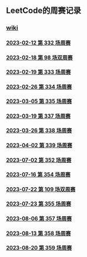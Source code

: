 ## LeetCode的周赛记录

### [wiki](https://github.com/ProgramTraveler/leetcode/wiki)

#### [2023-02-12 第 332 场周赛](https://github.com/ProgramTraveler/leetcode/wiki/2023%E2%80%9002%E2%80%9012-%E7%AC%AC-332-%E5%9C%BA%E5%91%A8%E8%B5%9B)

#### [2023-02-18 第 98 场双周赛](https://github.com/ProgramTraveler/leetcode/wiki/2023%E2%80%9002%E2%80%9018-%E7%AC%AC-98-%E5%9C%BA%E5%8F%8C%E5%91%A8%E8%B5%9B)

#### [2023-02-19 第 333 场周赛](https://github.com/ProgramTraveler/leetcode/wiki/2023%E2%80%9002%E2%80%9019-%E7%AC%AC-333-%E5%9C%BA%E5%91%A8%E8%B5%9B)

#### [2023-02-26 第 334 场周赛](https://github.com/ProgramTraveler/leetcode/wiki/2023%E2%80%9002%E2%80%9026-%E7%AC%AC-334-%E5%9C%BA%E5%91%A8%E8%B5%9B)

#### [2023-03-05 第 335 场周赛](https://github.com/ProgramTraveler/leetcode/wiki/2023%E2%80%9003%E2%80%9005-%E7%AC%AC-335-%E5%9C%BA%E5%91%A8%E8%B5%9B)

#### [2023-03-19 第 337 场周赛](https://github.com/ProgramTraveler/leetcode/wiki/2023%E2%80%9003%E2%80%9019-%E7%AC%AC-337-%E5%9C%BA%E5%91%A8%E8%B5%9B)

#### [2023-03-26 第 338 场周赛](https://github.com/ProgramTraveler/leetcode/wiki/2023%E2%80%9003%E2%80%9026-%E7%AC%AC-338-%E5%9C%BA%E5%91%A8%E8%B5%9B)

#### [2023-04-02 第 339 场周赛](https://github.com/ProgramTraveler/leetcode/wiki/2023%E2%80%9004%E2%80%9002-%E7%AC%AC-339-%E5%9C%BA%E5%91%A8%E8%B5%9B)

#### [2023-07-02 第 352 场周赛](https://github.com/ProgramTraveler/leetcode/wiki/2023%E2%80%9007%E2%80%9002-%E7%AC%AC-352-%E5%9C%BA%E5%91%A8%E8%B5%9B)

#### [2023-07-16 第 354 场周赛](https://github.com/ProgramTraveler/leetcode/wiki/2023%E2%80%9007%E2%80%9016-%E7%AC%AC-354-%E5%9C%BA%E5%91%A8%E8%B5%9B)

#### [2023-07-22 第 109 场双周赛](https://github.com/ProgramTraveler/leetcode/wiki/2023%E2%80%9007%E2%80%9022-%E7%AC%AC-109-%E5%9C%BA%E5%8F%8C%E5%91%A8%E8%B5%9B)

#### [2023-07-23 第 355 场周赛](https://github.com/ProgramTraveler/leetcode/wiki/2023%E2%80%9007%E2%80%9023-%E7%AC%AC-355-%E5%9C%BA%E5%91%A8%E8%B5%9B)

#### [2023-08-06 第 357 场周赛](https://github.com/ProgramTraveler/leetcode/wiki/2023%E2%80%9008%E2%80%9006-%E7%AC%AC-357-%E5%9C%BA%E5%91%A8%E8%B5%9B)

#### [2023-08-13 第 358 场周赛](https://github.com/ProgramTraveler/leetcode/wiki/2023%E2%80%9008%E2%80%9013-%E7%AC%AC-358-%E5%9C%BA%E5%91%A8%E8%B5%9B)

#### [2023-08-20 第 359 场周赛](https://github.com/ProgramTraveler/leetcode/wiki/2023%E2%80%9008%E2%80%9020-%E7%AC%AC-359-%E5%9C%BA%E5%91%A8%E8%B5%9B)